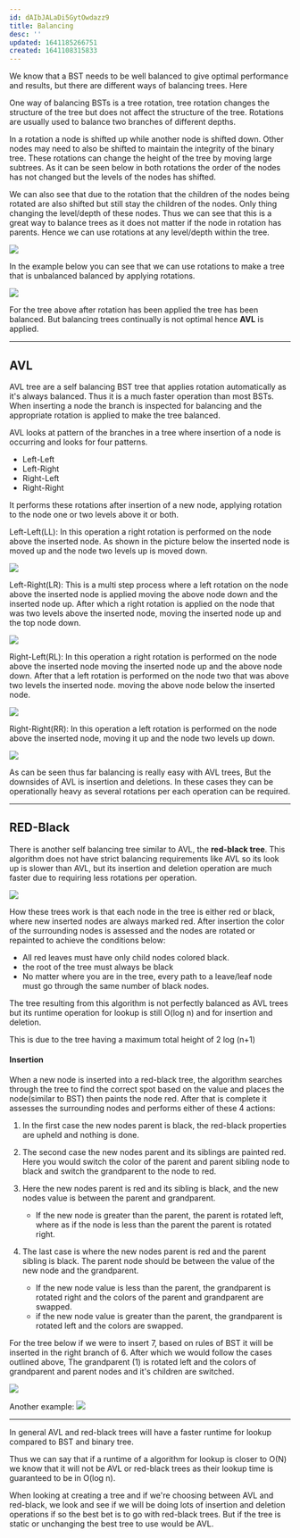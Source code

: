 ```yaml
---
id: dAIbJALaDi5GytOwdazz9
title: Balancing
desc: ''
updated: 1641185266751
created: 1641108315833
---
```


We know that a BST needs to be well balanced to give optimal performance and results, but there are different ways of balancing trees. Here

One way of balancing BSTs is a tree rotation, tree rotation changes the structure of the tree but does not affect the structure of the tree. Rotations are usually used to balance two branches of different depths.

In a rotation a node is shifted up while another node is shifted down. Other nodes may need to also be shifted to maintain the integrity of the binary tree. These rotations can change the height of the tree by moving large subtrees. As it can be seen below in both rotations the order of the nodes has not changed but the levels of the nodes has shifted.

We can also see that due to the rotation that the children of the nodes being rotated are also shifted but still stay the children of the nodes. Only thing changing the level/depth of these nodes. Thus we can see that this is a great way to balance trees as it does not matter if the node in rotation has parents. Hence we can use rotations at any level/depth within the tree.

![](/assets/images/2022-01-02-23-41-37.png)

In the example below you can see that we can use rotations to make a tree that is unbalanced balanced by applying rotations.

![](/assets/images/2022-01-02-23-41-52.png)

For the tree above after rotation has been applied the tree has been balanced. But balancing trees continually is not optimal hence **AVL** is applied.

---

## AVL

AVL tree are a self balancing BST tree that applies rotation automatically as it's always balanced. Thus it is a much faster operation than most BSTs. When inserting a node the branch is inspected for balancing and the appropriate rotation is applied to make the tree balanced.

AVL looks at pattern of the branches in a tree where insertion of a node is occurring and looks for four patterns.

- Left-Left
- Left-Right
- Right-Left
- Right-Right

It performs these rotations after insertion of a new node, applying rotation to the node one or two levels above it or both.

Left-Left(LL): In this operation a right rotation is performed on the node above the inserted node. As shown in the picture below the inserted node is moved up and the node two levels up is moved down.

![](/assets/images/2022-01-02-23-43-22.png)

Left-Right(LR): This is a multi step process where a left rotation on the node above the inserted node is applied moving the above node down and the inserted node up. After which a right rotation is applied on the node that was two levels above the inserted node, moving the inserted node up and the top node down.

![](/assets/images/2022-01-02-23-44-15.png)

Right-Left(RL): In this operation a right rotation is performed on the node above the inserted node moving the inserted node up and the above node down. After that a left rotation is performed on the node two that was above two levels the inserted node. moving the above node below the inserted node.

![](/assets/images/2022-01-02-23-44-38.png)

Right-Right(RR): In this operation a left rotation is performed on the node above the inserted node, moving it up and the node two levels up down.

![](/assets/images/2022-01-02-23-44-52.png)

As can be seen thus far balancing is really easy with AVL trees, But the downsides of AVL is insertion and deletions. In these cases they can be operationally heavy as several rotations per each operation can be required.

---

## RED-Black

There is another self balancing tree similar to AVL, the **red-black tree**. This algorithm does not have strict balancing requirements like AVL so its look up is slower than AVL, but its insertion and deletion operation are much faster due to requiring less rotations per operation.

![](/assets/images/2022-01-02-23-46-48.png)

How these trees work is that each node in the tree is either red or black, where new inserted nodes are always marked red. After insertion the color of the surrounding nodes is assessed and the nodes are rotated or repainted to achieve the conditions below:

- All red leaves must have only child nodes colored black.
- the root of the tree must always be black
- No matter where you are in the tree, every path to a leave/leaf node must go through the same number of black nodes.

The tree resulting from this algorithm is not perfectly balanced as AVL trees but its runtime operation for lookup is still O(log n) and for insertion and deletion.

This is due to the tree having a maximum total height of 2 log (n+1)

#### Insertion

When a new node is inserted into a red-black tree, the algorithm searches through the tree to find the correct spot based on the value and places the node(similar to BST) then paints the node red. After that is complete it assesses the surrounding nodes and performs either of these 4 actions:

1. In the first case the new nodes parent is black, the red-black properties are upheld and nothing is done.

2. The second case the new nodes parent and its siblings are painted red. Here you would switch the color of the parent and parent sibling node to black and switch the grandparent to the node to red.

3. Here the new nodes parent is red and its sibling is black, and the new nodes value is between the parent and grandparent.

   - If the new node is greater than the parent, the parent is rotated left, where as if the node is less than the parent the parent is rotated right.

4. The last case is where the new nodes parent is red and the parent sibling is black. The parent node should be between the value of the new node and the grandparent.
   - If the new node value is less than the parent, the grandparent is rotated right and the colors of the parent and grandparent are swapped.
   - if the new node value is greater than the parent, the grandparent is rotated left and the colors are swapped.

For the tree below if we were to insert 7, based on rules of BST it will be inserted in the right branch of 6. After which we would follow the cases outlined above, The grandparent (1) is rotated left and the colors of grandparent and parent nodes and it's children are switched.

![](/assets/images/2022-01-02-23-47-14.png)

Another example:
![](/assets/images/2022-01-02-23-47-35.png)

---

In general AVL and red-black trees will have a faster runtime for lookup compared to BST and binary tree.

Thus we can say that if a runtime of a algorithm for lookup is closer to O(N) we know that it will not be AVL or red-black trees as their lookup time is guaranteed to be in O(log n).

When looking at creating a tree and if we're choosing between AVL and red-black, we look and see if we will be doing lots of insertion and deletion operations if so the best bet is to go with red-black trees. But if the tree is static or unchanging the best tree to use would be AVL.

